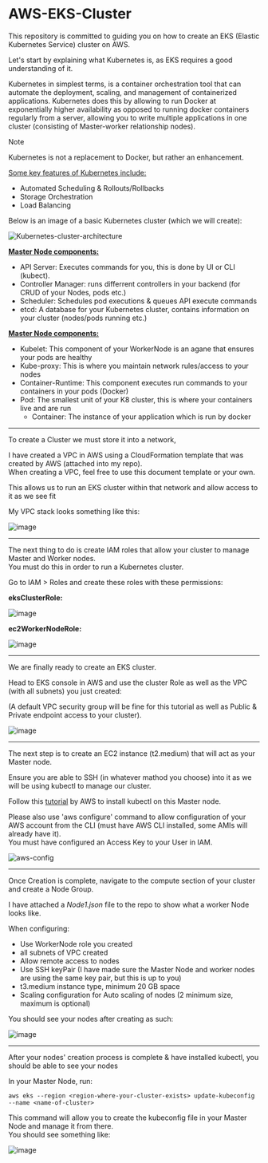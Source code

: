 # AWS-EKS-Cluster

This repository is committed to guiding you on how to create an EKS (Elastic Kubernetes Service) cluster on AWS.

Let's start by explaining what Kubernetes is, as EKS requires a good understanding of it.

Kubernetes in simplest terms, is a container orchestration tool that can automate the deployment, scaling, and management of containerized applications. Kubernetes does this by allowing to run Docker at exponentially higher availability as opposed to running docker containers regularly from a server, allowing you to write multiple applications in one cluster (consisting of Master-worker relationship nodes).

> [!NOTE]  
> Kubernetes is not a replacement to Docker, but rather an enhancement.

<ins>Some key features of Kubernetes include:</ins>
 - Automated Scheduling & Rollouts/Rollbacks
 - Storage Orchestration
 - Load Balancing

Below is an image of a basic Kubernetes cluster (which we will create):

![Kubernetes-cluster-architecture](https://github.com/Semir-Devops/AWS-EKS-Cluster/assets/144611511/4f834c22-e738-4929-864b-fc896091686e)

<ins><b>Master Node components:</b></ins>

 * API Server: Executes commands for you, this is done by UI or CLI (kubect).
 * Controller Manager: runs differrent controllers in your backend (for CRUD of your Nodes, pods etc.)
 * Scheduler: Schedules pod executions & queues API execute commands
 * etcd: A database for your Kubernetes cluster, contains information on your cluster (nodes/pods running etc.)

<ins><b>Master Node components:</b></ins>

 * Kubelet: This component of your WorkerNode is an agane that ensures your pods are healthy
 * Kube-proxy: This is where you maintain network rules/access to your nodes
 * Container-Runtime: This component executes run commands to your containers in your pods (Docker)
 * Pod: The smallest unit of your K8 cluster, this is where your containers live and are run
    * Container: The instance of your application which is run by docker

<hr/>

To create a Cluster we must store it into a network,

I have created a VPC in AWS using a CloudFormation template that was created by AWS (attached into my repo).<br/>When creating a VPC, feel free to use this document template or your own.

This allows us to run an EKS cluster within that network and allow access to it as we see fit

My VPC stack looks something like this:

![image](https://github.com/Semir-Devops/AWS-EKS-Cluster/assets/144611511/55f29362-9448-4061-b5e8-3239ac73a4fe)

<hr/>

The next thing to do is create IAM roles that allow your cluster to manage Master and Worker nodes.<br/>You must do this in order to run a Kubernetes cluster.

Go to IAM > Roles and create these roles with these permissions:

<b>eksClusterRole:</b>

![image](https://github.com/Semir-Devops/AWS-EKS-Cluster/assets/144611511/27653f53-01bc-410e-8aac-c1e1acd1e076)

<b>ec2WorkerNodeRole:</b>

![image](https://github.com/Semir-Devops/AWS-EKS-Cluster/assets/144611511/7b4f13f1-05a0-4964-9319-877952f13d35)

<hr/>

We are finally ready to create an EKS cluster. 

Head to EKS console in AWS and use the cluster Role as well as the VPC (with all subnets) you just created:

(A default VPC security group will be fine for this tutorial as well as Public & Private endpoint access to your cluster). 

![image](https://github.com/Semir-Devops/AWS-EKS-Cluster/assets/144611511/bb81ac96-3dde-4a87-9092-6042c98dc8d7)

<hr/>

The next step is to create an EC2 instance (t2.medium) that will act as your Master node.

Ensure you are able to SSH (in whatever mathod you choose) into it as we will be using kubectl to manage our cluster.

Follow this <a href="https://docs.aws.amazon.com/eks/latest/userguide/install-kubectl.html">tutorial</a> by AWS to install kubectl on this Master node.

Please also use 'aws configure' command to allow configuration of your AWS account from the CLI (must have AWS CLI installed, some AMIs will already have it).<br/>You must have configured an Access Key to your User in IAM.

![aws-config](https://github.com/Semir-Devops/AWS-EKS-Cluster/assets/144611511/77b65f81-414e-450d-b006-f2d6f165ae8f)


<hr/>

Once Creation is complete, navigate to the compute section of your cluster and create a Node Group.

I have attached a *Node1.json* file to the repo to show what a worker Node looks like.

When configuring:

 - Use WorkerNode role you created
 - all subnets of VPC created
 - Allow remote access to nodes
 - Use SSH keyPair (I have made sure the Master Node and worker nodes are using the same key pair, but this is up to you)
 - t3.medium instance type, minimum 20 GB space
 - Scaling configuration for Auto scaling of nodes (2 minimum size, maximum is optional)

You should see your nodes after creating as such:

![image](https://github.com/Semir-Devops/AWS-EKS-Cluster/assets/144611511/013002b3-1c16-404c-9380-f0b6797ca432)

<hr/>

After your nodes' creation process is complete & have installed kubectl, you should be able to see your nodes

In your Master Node, run:

```
aws eks --region <region-where-your-cluster-exists> update-kubeconfig --name <name-of-cluster>

```

This command will allow you to create the kubeconfig file in your Master Node and manage it from there.<br/>You should see something like:

![image](https://github.com/Semir-Devops/AWS-EKS-Cluster/assets/144611511/9c4e224b-71fb-4793-8ded-83687d7837df)

